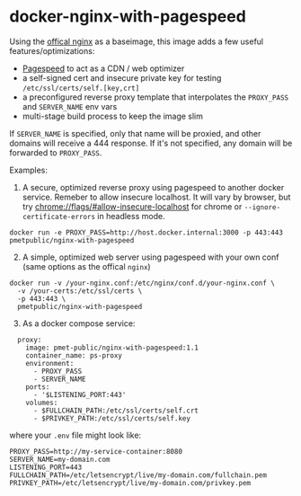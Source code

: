 <!--- disable while ARM builds are unsupported
![Docker badge](https://github.com/PMET-public/docker-nginx-with-pagespeed/workflows/build%20and%20publish%20to%20Docker%20Hub/badge.svg?branch=master)
-->


# docker-nginx-with-pagespeed

Using the [offical nginx](https://hub.docker.com/_/nginx) as a baseimage, this image adds a few useful features/optimizations:

* [Pagespeed](https://www.modpagespeed.com/doc/build_ngx_pagespeed_from_source) to act as a CDN / web optimizer
* a self-signed cert and insecure private key for testing `/etc/ssl/certs/self.[key,crt]`
* a preconfigured reverse proxy template that interpolates the `PROXY_PASS` and `SERVER_NAME` env vars
* multi-stage build process to keep the image slim

If `SERVER_NAME` is specified, only that name will be proxied, and other domains will receive a 444 response. If it's not specified, any domain will be forwarded to `PROXY_PASS`.

Examples:

1. A secure, optimized reverse proxy using pagespeed to another docker service. Remeber to allow insecure localhost. It will vary by browser, but try [chrome://flags/#allow-insecure-localhost](chrome://flags/#allow-insecure-localhost) for chrome or `--ignore-certificate-errors` in headless mode.

```
docker run -e PROXY_PASS=http://host.docker.internal:3000 -p 443:443 pmetpublic/nginx-with-pagespeed
```

2. A simple, optimized web server using pagespeed with your own conf (same options as the offical `nginx`)
```
docker run -v /your-nginx.conf:/etc/nginx/conf.d/your-nginx.conf \
  -v /your-certs:/etc/ssl/certs \
  -p 443:443 \
  pmetpublic/nginx-with-pagespeed
```

3. As a docker compose service:
```
  proxy:
    image: pmet-public/nginx-with-pagespeed:1.1
    container_name: ps-proxy
    environment:
      - PROXY_PASS
      - SERVER_NAME
    ports:
      - '$LISTENING_PORT:443'
    volumes:
      - $FULLCHAIN_PATH:/etc/ssl/certs/self.crt
      - $PRIVKEY_PATH:/etc/ssl/certs/self.key
```
where your `.env` file might look like:
```
PROXY_PASS=http://my-service-container:8080
SERVER_NAME=my-domain.com
LISTENING_PORT=443
FULLCHAIN_PATH=/etc/letsencrypt/live/my-domain.com/fullchain.pem
PRIVKEY_PATH=/etc/letsencrypt/live/my-domain.com/privkey.pem
```
